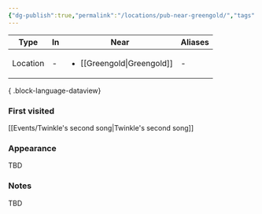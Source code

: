 ```yaml
---
{"dg-publish":true,"permalink":"/locations/pub-near-greengold/","tags":["location"],"dgShowBacklinks":true,"dgShowLocalGraph":true,"noteIcon":"location","created":"2024-01-10T00:49:44.857+01:00","updated":"2024-01-13T10:23:46.754+01:00"}
---
```


| Type     | In | Near                            | Aliases |
| -------- | -- | ------------------------------- | ------- |
| Location | \- | <ul><li>[[Greengold\|Greengold]]</li></ul> | \-      |

{ .block-language-dataview}
### First visited
[[Events/Twinkle's second song\|Twinkle's second song]]
### Appearance
TBD
### Notes
TBD